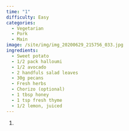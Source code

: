 ```yaml
---
time: "1"
difficulty: Easy
categories:
  - Vegetarian
  - Pork
  - Main
image: /site/img/img_20200629_215756_033.jpg
ingredients:
  - Sweet potato
  - 1/2 pack halloumi
  - 1/2 avocado
  - 2 handfuls salad leaves
  - 30g pecans
  - Fresh herbs
  - Chorizo (optional)
  - 1 tbsp honey
  - 1 tsp fresh thyme
  - 1/2 lemon, juiced
---
```

1. 